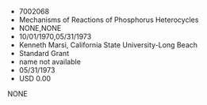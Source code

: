 * 7002068
* Mechanisms of Reactions of Phosphorus Heterocycles
* NONE,NONE
* 10/01/1970,05/31/1973
* Kenneth Marsi, California State University-Long Beach
* Standard Grant
* name not available
* 05/31/1973
* USD 0.00

NONE